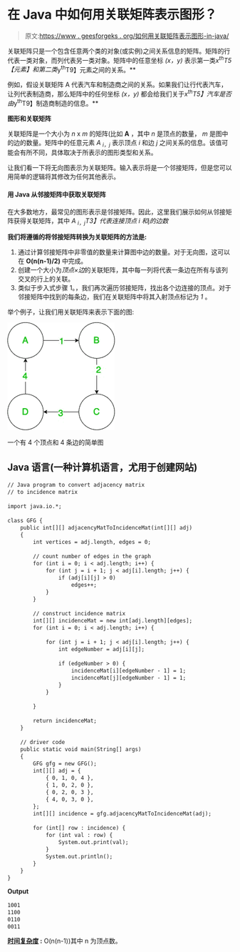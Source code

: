 # 在 Java 中如何用关联矩阵表示图形？

> 原文:[https://www . geesforgeks . org/如何用关联矩阵表示图形-in-java/](https://www.geeksforgeeks.org/how-to-represent-graph-using-incidence-matrix-in-java/)

关联矩阵只是一个包含任意两个类的对象(或实例)之间关系信息的矩阵。矩阵的行代表一类对象，而列代表另一类对象。矩阵中的任意坐标 *(x，y)* 表示第一类*x<sup>th</sup>T5【元素】和第二类*y<sup>th</sup>T9】元素之间的关系。**

例如，假设关联矩阵 A 代表汽车和制造商之间的关系。如果我们让行代表汽车，让列代表制造商，那么矩阵中的任何坐标 *(x，y)* 都会给我们关于*x<sup>th</sup>T5】汽车是否由*y<sup>th</sup>T9】制造商制造的信息。**

**图形和关联矩阵**

关联矩阵是一个大小为 *n* x *m* 的矩阵(比如 **A** ，其中 *n* 是顶点的数量， *m* 是图中的边的数量。矩阵中的任意元素 *A <sub>i，j</sub>* 表示顶点 *i* 和边 *j* 之间关系的信息。该值可能会有所不同，具体取决于所表示的图形类型和关系。

让我们看一下将无向图表示为关联矩阵。输入表示将是一个邻接矩阵，但是您可以用简单的逻辑将其修改为任何其他表示。

#### **用 Java 从邻接矩阵中获取关联矩阵**

在大多数地方，最常见的图形表示是邻接矩阵。因此，这里我们展示如何从邻接矩阵获得关联矩阵，其中 *A <sub>i，j</sub>T3】代表连接顶点 *i* 和*j*的边数*

**我们将遵循的将邻接矩阵转换为关联矩阵的方法是:**

1.  通过计算邻接矩阵中非零值的数量来计算图中边的数量。对于无向图，这可以在 **O(n(n-1)/2)** 中完成。
2.  创建一个大小为*顶点×边*的关联矩阵，其中每一列将代表一条边在所有与该列交叉的行上的关联。
3.  类似于步入式步骤 1。，我们再次遍历邻接矩阵，找出各个边连接的顶点。对于邻接矩阵中找到的每条边，我们在关联矩阵中将其入射顶点标记为 *1* 。

举个例子，让我们用关联矩阵来表示下面的图:

![](img/5d0428d8adc33461e1ae6f572e02bae3.png)

一个有 4 个顶点和 4 条边的简单图

## Java 语言(一种计算机语言，尤用于创建网站)

```
// Java program to convert adjacency matrix
// to incidence matrix

import java.io.*;

class GFG {
    public int[][] adjacencyMatToIncidenceMat(int[][] adj)
    {
        int vertices = adj.length, edges = 0;

        // count number of edges in the graph
        for (int i = 0; i < adj.length; i++) {
            for (int j = i + 1; j < adj[i].length; j++) {
                if (adj[i][j] > 0)
                    edges++;
            }
        }

        // construct incidence matrix
        int[][] incidenceMat = new int[adj.length][edges];
        for (int i = 0; i < adj.length; i++) {

            for (int j = i + 1; j < adj[i].length; j++) {
                int edgeNumber = adj[i][j];

                if (edgeNumber > 0) {
                    incidenceMat[i][edgeNumber - 1] = 1;
                    incidenceMat[j][edgeNumber - 1] = 1;
                }
            }

        }

        return incidenceMat;
    }

    // driver code
    public static void main(String[] args)
    {
        GFG gfg = new GFG();
        int[][] adj = {
            { 0, 1, 0, 4 },
            { 1, 0, 2, 0 },
            { 0, 2, 0, 3 },
            { 4, 0, 3, 0 },
        };
        int[][] incidence = gfg.adjacencyMatToIncidenceMat(adj);

        for (int[] row : incidence) {
            for (int val : row) {
                System.out.print(val);
            }
            System.out.println();
        }
    }
}
```

**Output**

```
1001
1100
0110
0011
```

**<u>时间复杂度</u> :** O(n(n-1))其中 n 为顶点数。